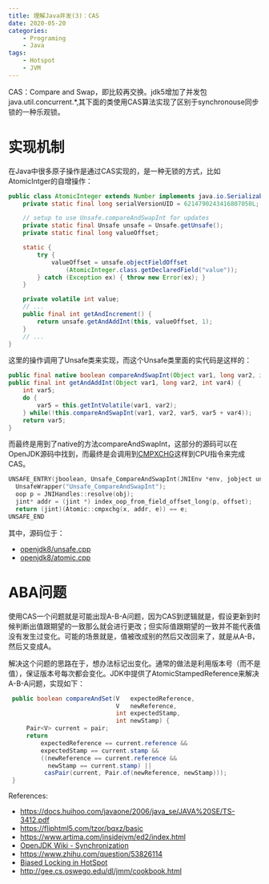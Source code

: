 ```yaml
---
title: 理解Java并发(3)：CAS
date: 2020-05-20
categories:  
    - Programing
    - Java
tags:
    - Hotspot
    - JVM
---
```


CAS：Compare and Swap，即比较再交换。jdk5增加了并发包java.util.concurrent.*,其下面的类使用CAS算法实现了区别于synchronouse同步锁的一种乐观锁。
<!-- more -->

# 实现机制

在Java中很多原子操作是通过CAS实现的，是一种无锁的方式，比如AtomicIntger的自增操作：

```java
public class AtomicInteger extends Number implements java.io.Serializable {
    private static final long serialVersionUID = 6214790243416807050L;

    // setup to use Unsafe.compareAndSwapInt for updates
    private static final Unsafe unsafe = Unsafe.getUnsafe();
    private static final long valueOffset;

    static {
        try {
            valueOffset = unsafe.objectFieldOffset
                (AtomicInteger.class.getDeclaredField("value"));
        } catch (Exception ex) { throw new Error(ex); }
    }

    private volatile int value;
    // ...
    public final int getAndIncrement() {
        return unsafe.getAndAddInt(this, valueOffset, 1);
    }
    // ...
}

```
这里的操作调用了Unsafe类来实现，而这个Unsafe类里面的实代码是这样的：

```java
public final native boolean compareAndSwapInt(Object var1, long var2, int var4, int var5);
public final int getAndAddInt(Object var1, long var2, int var4) {
    int var5;
    do {
        var5 = this.getIntVolatile(var1, var2);
    } while(!this.compareAndSwapInt(var1, var2, var5, var5 + var4));
    return var5;
}
```

而最终是用到了native的方法compareAndSwapInt，这部分的源码可以在OpenJDK源码中找到，而最终是会调用到[CMPXCHG](https://www.felixcloutier.com/x86/cmpxchg)这样到CPU指令来完成CAS。

```c++
UNSAFE_ENTRY(jboolean, Unsafe_CompareAndSwapInt(JNIEnv *env, jobject unsafe, jobject obj, jlong offset, jint e, jint x))
  UnsafeWrapper("Unsafe_CompareAndSwapInt");
  oop p = JNIHandles::resolve(obj);
  jint* addr = (jint *) index_oop_from_field_offset_long(p, offset);
  return (jint)(Atomic::cmpxchg(x, addr, e)) == e;
UNSAFE_END
```

其中，源码位于：

* [openjdk8/unsafe.cpp](http://hg.openjdk.java.net/jdk8/jdk8/hotspot/file/tip/src/share/vm/prims/unsafe.cpp)
* [openjdk8/atomic.cpp](http://hg.openjdk.java.net/jdk8/jdk8/hotspot/file/tip/src/share/vm/runtime/atomic.cpp)

# ABA问题

使用CAS一个问题就是可能出现A-B-A问题，因为CAS到逻辑就是，假设更新到时候判断出值跟期望的一致那么就会进行更改；但实际值跟期望的一致并不能代表值没有发生过变化。可能的场景就是，值被改成别的然后又改回来了，就是从A-B，然后又变成A。

解决这个问题的思路在于，想办法标记出变化。通常的做法是利用版本号（而不是值），保证版本号每次都会变化。JDK中提供了AtomicStampedReference来解决A-B-A问题，实现如下：

```java
 public boolean compareAndSet(V   expectedReference,
                              V   newReference,
                              int expectedStamp,
                              int newStamp) {
     Pair<V> current = pair;
     return
         expectedReference == current.reference &&
         expectedStamp == current.stamp &&
         ((newReference == current.reference &&
           newStamp == current.stamp) ||
          casPair(current, Pair.of(newReference, newStamp)));
 }
```

References:

* https://docs.huihoo.com/javaone/2006/java_se/JAVA%20SE/TS-3412.pdf
* https://fliphtml5.com/tzor/bqxz/basic
* https://www.artima.com/insidejvm/ed2/index.html
* [OpenJDK Wiki - Synchronization](https://wiki.openjdk.java.net/display/HotSpot/Synchronization)
* https://www.zhihu.com/question/53826114
* [Biased Locking in HotSpot](https://blogs.oracle.com/dave/biased-locking-in-hotspot)
* http://gee.cs.oswego.edu/dl/jmm/cookbook.html